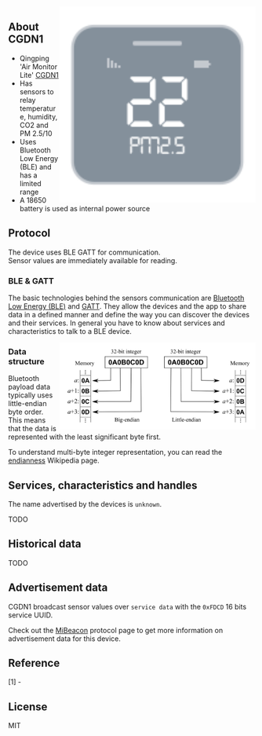 
<img src="cgdn1.svg" width="400px" alt="Air Detector Lite" align="right" />

## About CGDN1

* Qingping 'Air Monitor Lite' [CGDN1](https://www.qingping.co/air-monitor-lite/overview)
* Has sensors to relay temperature, humidity, CO2 and PM 2.5/10
* Uses Bluetooth Low Energy (BLE) and has a limited range
* A 18650 battery is used as internal power source


## Protocol

The device uses BLE GATT for communication.  
Sensor values are immediately available for reading.  

### BLE & GATT

The basic technologies behind the sensors communication are [Bluetooth Low Energy (BLE)](https://en.wikipedia.org/wiki/Bluetooth_Low_Energy) and [GATT](https://www.bluetooth.com/specifications/gatt).
They allow the devices and the app to share data in a defined manner and define the way you can discover the devices and their services.
In general you have to know about services and characteristics to talk to a BLE device.

<img src="endianness.png" width="400px" alt="Endianness" align="right" />

### Data structure

Bluetooth payload data typically uses little-endian byte order.  
This means that the data is represented with the least significant byte first.  

To understand multi-byte integer representation, you can read the [endianness](https://en.wikipedia.org/wiki/Endianness) Wikipedia page.

## Services, characteristics and handles

The name advertised by the devices is `unknown`.  

TODO

## Historical data

TODO

## Advertisement data

CGDN1 broadcast sensor values over `service data` with the `0xFDCD` 16 bits service UUID.  

Check out the [MiBeacon](mibeacon-ble-api.md) protocol page to get more information on advertisement data for this device.  

## Reference

[1] -

## License

MIT
